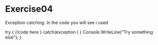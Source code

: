 # Exercise04

Exception catching. In the code you will see i used

try {
      //code here
    }
    catch(exception )
    {
      Console.WriteLine("Try something else");
    }

